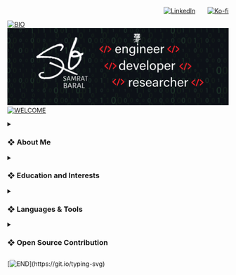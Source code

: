 <p align='right'>
     <a href="https://www.linkedin.com/in/samratbaral/"><img width="32px" alt="LinkedIn" title="LinkedIn" src="https://i.imgur.com/yRpa1dQ.png"/></a>
  &#8287;&#8287;&#8287;&#8287;&#8287;
  <a href="https://www.buymeacoffee.com/samratbaral"><img width="32px" alt="Ko-fi" title="Buy me a coffee" src="https://i.imgur.com/PpLeD3K.png"/></a>
</p>

[![BIO](https://readme-typing-svg.herokuapp.com?font=HindSiliguri&size=30&duration=1000&pause=1000&color=58FF7B&background=ACFF6500&center=true&vCenter=false&multiline=true&repeat=false&random=false&width=1300&height=40&lines=Passionate+Software+Developer+%7C+Research+Assistant+%7C+Computer+Scientist)](https://git.io/typing-svg)
  ![Landing Page](image/cover_portfolio.png)
[![WELCOME](https://readme-typing-svg.demolab.com?font=Shizuru&size=49&duration=3000&pause=5000&color=58FF7B&background=ACFF6500&center=true&vCenter=true&multiline=true&repeat=false&random=true&width=800&height=80&lines=WELCOME+TO+MY+GITHUB)](https://git.io/typing-svg)
<!-- <details open> #only when you want to open it while loading the page!-->
<details>
   <summary><h3> ❖ About Me </h3></summary>

   [![SUMMARY](https://readme-typing-svg.herokuapp.com?font=HindSiliguri&size=25&duration=800&pause=1000&color=58FF7B&background=ACFF6500&center=false&vCenter=false&multiline=true&repeat=true&random=false&width=1200&height=180&lines=+I+am+a+student+in+Computer+Science.+An+accomplished+research+assistant+with+hands;+on+experience+in+web+development.+I+learned+about+Medical+Neuroscience+Image+;processing+and+how+to+use+tools+like+scikitlearn,+Pytorch,+TensorFlow,+DL,;+Python,+and+a+commitment+to+continuous+learning.+My+major+passion+lies+in+Deep+;Learning,+Web+development,+Mobile+App+development+,+and+Software+Development+on+;both+agile+and+waterfall+methods.)](https://git.io/typing-svg)
</details>
<details>
   <summary><h3> ❖ Education and Interests </h3></summary>

[![Hello](https://readme-typing-svg.herokuapp.com?font=HindSiliguri&size=25&duration=12000&pause=11000&color=58FF7B&background=ACFF6500&center=true&vCenter=true&multiline=true&repeat=false&random=false&width=900&height=90&lines=+"+Never+Settle,+Always+Learn!+";I+am+Computer+Scientist,+CS+Student+and+Research+Assistant.;)](https://git.io/typing-svg)
[![COURSES](https://readme-typing-svg.herokuapp.com?font=HindSiliguri&size=25&duration=500&pause=100&color=58FF7B&background=ACFF6500&center=false&vCenter=false&multiline=true&repeat=true&random=false&width=1200&height=550&lines=Topic+Interested+:+Always+Adding;;+►+Artificial+Intelligence;+►+Computer+Architecture;+►+Computer+Graphics;+►+Computer+Networks;+►+Database+and+File+Structure;+►+Database+Management+System;+►+Data+Structures+and+Algorithms;+►+Information+Security+Crptography;+►+Object+Oriented+Programming;+►+Operation+Research;+►+Operating+System;+►+Parallel+Processing;+►+Programming+Languages;+►+Software+Design+Patterns;+►+Software+Testing+and+Maintenance;+►+Theoretical+Concepts;)](https://git.io/typing-svg)
</details>
<details>
  <summary><h3> ❖ Languages & Tools </h3></summary>

[![Experience](https://readme-typing-svg.herokuapp.com?font=HindSiliguri&size=25&duration=10000&pause=100&color=58FF7B&background=ACFF6500&center=true&vCenter=true&multiline=true&repeat=true&random=false&width=890&height=50&lines=Experience+:+4+Years+of+Software+Development)](https://git.io/typing-svg)
  <p>

![Git](https://img.shields.io/badge/-Git-000000?style=flat&logo=git&logoColor=F05032&labelColor=ffffff)
![GitHub](https://img.shields.io/badge/-GitHub-000000?style=flat&logo=github&logoColor=000000&labelColor=ffffff)
![Visual Studio Code](https://img.shields.io/badge/-VSCode-000000?style=flat&logo=visual-studio-code&labelColor=007ACC)
![HTML5](https://img.shields.io/badge/-HTML5-000000?style=flat&logo=html5&logoColor=ffffff&labelColor=E34F26)
![CSS3](https://img.shields.io/badge/-CSS3-000000?style=flat&logo=css3&logoColor=ffffff&labelColor=1572B6)
![Sass](https://img.shields.io/badge/-Sass-000000?style=flat&logo=sass&logoColor=ffffff&labelColor=%23CC6699)
![JavaScript](https://img.shields.io/badge/-JavaScript-000000?style=flat&logo=javascript)
![jQuery](https://img.shields.io/badge/-jQuery-000000?style=flat&logo=jQuery&logoColor=0769AD&labelColor=ffffff)
![Bootstrap](https://img.shields.io/badge/-Bootstrap-000000?style=flat&logo=bootstrap&logoColor=ffffff&labelColor=563D7C)
![JSON](https://img.shields.io/badge/-JSON-000000?style=flat&logo=JSON&logoColor=000000&labelColor=ffffff)
![React](https://img.shields.io/badge/-React-000000?style=flat&logo=react)
![Redux](https://img.shields.io/badge/-Redux-000000?style=flat&logo=redux&logoColor=764ABC&labelColor=ffffff)
![Nodejs](https://img.shields.io/badge/-Nodejs-000000?style=flat&logo=Node.js)
![NPM](https://img.shields.io/badge/-npm-000000?style=flat&logo=npm&labelColor=ffffff)
![socket.io](https://img.shields.io/badge/-Socket.Io-000000?style=flat&logo=socket.io&logoColor=000000&labelColor=ffffff)
![Jest](https://img.shields.io/badge/-Jest-000000?style=flat&logo=Jest&logoColor=C21325&labelColor=ffffff)
![PostgreSQL](https://img.shields.io/badge/-PostgreSQL-000000?style=flat&logo=postgresql&logoColor=ffffff&labelColor=336791)
![MySQL](https://img.shields.io/badge/-MySQL-000000?style=flat&logo=mysql&labelColor=ffffff)
![MongoDB](https://img.shields.io/badge/-MongoDB-000000?style=flat&logo=mongodb&labelColor=ffffff)
![Swagger](https://img.shields.io/badge/-Swagger-000000?style=flat&logo=swagger)
![ESlint](https://img.shields.io/badge/-ESlint-000000?style=flat&logo=ESlint&labelColor=4B32C3)
![Windows](https://img.shields.io/badge/-Windows-000000?style=flat&logo=windows&logoColor=ffffff&labelColor=0078D6)
![Github Actions](https://img.shields.io/badge/-Github%20Actions-000000?style=flat&logo=github-actions&logoColor=2088FF&labelColor=ffffff)
![Json Web Tokens](https://img.shields.io/badge/-Json%20Web%20Tokens-000000?style=flat&logo=json-web-tokens&logoColor=ffffff&labelColor=000000)
![Material-UI](https://img.shields.io/badge/-Material%20UI-000000?style=flat&logo=Material%20UI&logoColor=ffffff&labelColor=0081CB)
![React Native](https://img.shields.io/badge/-React%20Native-000000?style=flat&logo=react&labelColor=000000)
![PHP](https://img.shields.io/badge/-PHP-000000?style=flat&logo=PHP&logoColor=5466b8&labelColor=ffffff)
![WordPress](https://img.shields.io/badge/-WordPress-000000?style=flat&logo=wordpress&labelColor=21759B)
![Laravel](https://img.shields.io/badge/-Laravel-000000?style=flat&logo=laravel&logoColor=ffffff&labelColor=FF2D20)
![Github Pages](https://img.shields.io/badge/-Github%20Pages-000000?style=flat&logo=github-pages) ![Heroku](https://img.shields.io/badge/-Heroku-000000?style=flat&logo=heroku&labelColor=430098) ![Netlify](https://img.shields.io/badge/-Netlify-000000?style=flat&logo=netlify&labelColor=000000)
![Firebase](https://img.shields.io/badge/-Firebase-000000?style=flat&logo=firebase&labelColor=FFCA28)
![Python](https://img.shields.io/badge/-Python-000000?style=flat&logo=python&labelColor=ffffff)
![Django](https://img.shields.io/badge/-Django-000000?style=flat&logo=django&labelColor=092E20)
![Flask](https://img.shields.io/badge/-Flask-000000?style=flat&logo=flask&labelColor=000000)
![Java](https://img.shields.io/badge/-Java-000000?style=flat&logo=java&labelColor=f5f5f5f5f5f5)
![C++](https://img.shields.io/badge/-C++-000000?style=flat&logo=c%2B%2B&labelColor=f5f5f5f5f5f5)
![C](https://img.shields.io/badge/-C-000000?style=flat&logo=c&labelColor=f5f5f5f5f5f5)
![C#](https://img.shields.io/badge/-C%23-000000?style=flat&logo=c-sharp&labelColor=f5f5f5f5f5f5)
![R](https://img.shields.io/badge/-R-000000?style=flat&logo=r&labelColor=f5f5f5f5f5f5)
![Matlab](https://img.shields.io/badge/-Matlab-000000?style=flat&logo=matlab&labelColor=f5f5f5f5f5f5)
![Octave](https://img.shields.io/badge/-Octave-000000?style=flat&logo=octave&labelColor=ffffff)
![TensorFlow](https://img.shields.io/badge/-TensorFlow-000000?style=flat&logo=tensorflow&labelColor=ffffff)
![Pytorch](https://img.shields.io/badge/-Pytorch-000000?style=flat&logo=pytorch&labelColor=ffffff)
![Scikit-Learn](https://img.shields.io/badge/-Scikit%20Learn-000000?style=flat&logo=scikit-learn&labelColor=ffffff)
![Keras](https://img.shields.io/badge/-Keras-000000?style=flat&logo=keras&labelColor=f5f5f5f5f5f5)
![Pandas](https://img.shields.io/badge/-Pandas-000000?style=flat&logo=pandas&labelColor=f5f5f5f5f5f5)
![Numpy](https://img.shields.io/badge/-Numpy-000000?style=flat&logo=numpy&labelColor=f5f5f5f5f5f5)
![Scipy](https://img.shields.io/badge/-Scipy-000000?style=flat&logo=scipy&labelColor=f5f5f5f5f5f5)
![OpenCV](https://img.shields.io/badge/-OpenCV-000000?style=flat&logo=opencv&labelColor=f5f5f5f5f5f5)
![Jupyter](https://img.shields.io/badge/-Jupyter-000000?style=flat&logo=jupyter&labelColor=f5f5f5f5f5f5)
![Anaconda](https://img.shields.io/badge/-Anaconda-000000?style=flat&logo=anaconda&labelColor=f5f5f5f5f5f5)
![Google Colab](https://img.shields.io/badge/-Google%20Colab-000000?style=flat&logo=google-colab&labelColor=ffffff)
![Raspberry Pi](https://img.shields.io/badge/-Raspberry%20Pi-000000?style=flat&logo=raspberry-pi&labelColor=f5f5f5f5f5f5)
![Arduino](https://img.shields.io/badge/-Arduino-000000?style=flat&logo=arduino&labelColor=f5f5f5f5f5f5)
![Unity](https://img.shields.io/badge/-Unity-000000?style=flat&logo=unity&labelColor=f5f5f5f5f5f5)
![Unreal Engine](https://img.shields.io/badge/-Unreal%20Engine-000000?style=flat&logo=unreal-engine&labelColor=f5f5f5f5f5f5)
![Adobe XD](https://img.shields.io/badge/-Adobe%20XD-000000?style=flat&logo=adobe-xd&labelColor=f5f5f5f5f5f5)
![notion](https://img.shields.io/badge/-Notion-000000?style=flat&logo=notion&labelColor=f5f5f5f5f5f5)
![Trello](https://img.shields.io/badge/-Trello-000000?style=flat&logo=trello&labelColor=f5f5f5f5f5f5)
![Slack](https://img.shields.io/badge/-Slack-000000?style=flat&logo=slack&labelColor=f5f5f5f5f5f5)
![Discord](https://img.shields.io/badge/-Discord-000000?style=flat&logo=discord&labelColor=f5f5f5f5f5f5)
![Zoom](https://img.shields.io/badge/-Zoom-000000?style=flat&logo=zoom&labelColor=f5f5f5f5f5f5)
![Node.js](https://img.shields.io/badge/-Node.js-000000?style=flat&logo=node.js&labelColor=f5f5f5f5f5f5)
![Express.js](https://img.shields.io/badge/-Express.js-000000?style=flat&logo=express&labelColor=f5f5f5f5f5f5)
![npm](https://img.shields.io/badge/-npm-000000?style=flat&logo=npm&labelColor=f5f5f5f5f5f5)
![Yarn](https://img.shields.io/badge/-Yarn-000000?style=flat&logo=yarn&labelColor=f5f5f5f5f5f5)
![ubuntu](https://img.shields.io/badge/-Ubuntu-000000?style=flat&logo=ubuntu&labelColor=f5f5f5f5f5f5)
![Linux](https://img.shields.io/badge/-Linux-000000?style=flat&logo=linux&labelColor=f5f5f5f5f5f5)
![Windows](https://img.shields.io/badge/-Windows-000000?style=flat&logo=windows&labelColor=f5f5f5f5f5f5)
![MacOS](https://img.shields.io/badge/-MacOS-000000?style=flat&logo=macos&labelColor=f5f5f5f5f5f5)
![Android](https://img.shields.io/badge/-Android-000000?style=flat&logo=android&labelColor=f5f5f5f5f5f5)
![iOS](https://img.shields.io/badge/-iOS-000000?style=flat&logo=ios&labelColor=f5f5f5f5f5f5)
![Flutter](https://img.shields.io/badge/-Flutter-000000?style=flat&logo=flutter&labelColor=f5f5f5f5f5f5)
![Dart](https://img.shields.io/badge/-Dart-000000?style=flat&logo=dart&labelColor=f5f5f5f5f5f5)
![docker](https://img.shields.io/badge/-Docker-000000?style=flat&logo=docker&labelColor=f5f5f5f5f5f5)
![kubernetes](https://img.shields.io/badge/-Kubernetes-000000?style=flat&logo=kubernetes&labelColor=f5f5f5f5f5f5)
![Amazon AWS](https://img.shields.io/badge/-Amazon%20AWS-000000?style=flat&logo=amazon-aws&labelColor=f5f5f5f5f5f5)
![Azure](https://img.shields.io/badge/-Azure-000000?style=flat&logo=microsoft-azure&labelColor=f5f5f5f5f5f5)
![mpi](https://img.shields.io/badge/-MPI-000000?style=flat&logo=mpi&labelColor=f5f5f5f5f5f5)
![OpenGL](https://img.shields.io/badge/-OpenGL-000000?style=flat&logo=opengl&labelColor=f5f5f5f5f5f5)
  </p>
</details>

<details>
  <summary><h3> ❖ Open Source Contribution</h3></summary>
  <p align="left">
    <a href="https://github.com/samratbaral/smartplanter-plantways"><img width="248" src="https://denvercoder1-github-readme-stats.vercel.app/api/pin/?username=samratbaral&repo=smartplanter-plantways&theme=react&bg_color=1F222E&title_color=58FF7B&hide_border=true&icon_color=58FF7B&show_icons=true" alt="readme-typing-svg"></a>
  </p>
</details>

[![END](https://readme-typing-svg.herokuapp.com?font=Shizuru&size=49&duration=5000&pause=100&color=58FF7B&background=ACFF6500&center=true&vCenter=true&multiline=false&repeat=true&random=false&width=890&height=60&lines=Lets+Solve+Problems+!!!;ENJOY+CODING!!!)](https://git.io/typing-svg)




<!-- <p align='center'>
<a href="https://github.com/samratbaral/github-readme-stats">
  <img height=200 align="center" src="https://github-readme-stats.vercel.app/api?username=samratbaral" />
</a> -->
<!-- <a href="https://github.com/samratbaral/convoychat">
  <img height=200 align="center" src="https://github-readme-stats.vercel.app/api/top-langs?username=samratbaral&layout=compact&langs_count=8&card_width=320" />
</a> -->



